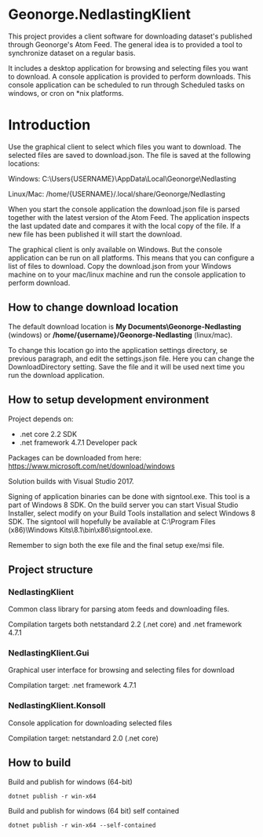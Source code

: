 # Geonorge.NedlastingKlient

This project provides a client software for downloading dataset's published through Geonorge's Atom Feed. The general idea is to provided a tool to synchronize dataset on a regular basis. 

It includes a desktop application for browsing and selecting files you want to download. A console application is provided to perform downloads. This console application can be scheduled to run through Scheduled tasks on windows, or cron on *nix platforms.

# Introduction

Use the graphical client to select which files you want to download. The selected files are saved to download.json. The file is saved at the following locations:

Windows:
C:\Users\{USERNAME}\AppData\Local\Geonorge\Nedlasting

Linux/Mac:
/home/{USERNAME}/.local/share/Geonorge/Nedlasting

When you start the console application the download.json file is parsed together with the latest version of the Atom Feed. The application inspects the last updated date and compares it with the local copy of the file. If a new file has been published it will start the download. 

The graphical client is only available on Windows. But the console application can be run on all platforms. This means that you can configure a list of files to download. Copy the download.json from your Windows machine on to your mac/linux machine and run the console application to perform download. 

## How to change download location

The default download location is **My Documents\Geonorge-Nedlasting** (windows) or **/home/{username}/Geonorge-Nedlasting** (linux/mac). 

To change this location go into the application settings directory, se previous paragraph, and edit the settings.json file. Here you can change the DownloadDirectory setting. Save the file and it will be used next time you run the download application. 

## How to setup development environment

Project depends on:
* .net core 2.2 SDK
* .net framework 4.7.1 Developer pack

Packages can be downloaded from here:
https://www.microsoft.com/net/download/windows

Solution builds with Visual Studio 2017. 

Signing of application binaries can be done with signtool.exe. This tool is a part of Windows 8 SDK. On the build server you can start Visual Studio Installer, select modify on your Build Tools installation and select Windows 8 SDK. The signtool will hopefully be available at C:\Program Files (x86)\Windows Kits\8.1\bin\x86\signtool.exe.

Remember to sign both the exe file and the final setup exe/msi file. 

## Project structure

### NedlastingKlient
Common class library for parsing atom feeds and downloading files.

Compilation targets both netstandard 2.2 (.net core) and .net framework 4.7.1

### NedlastingKlient.Gui

Graphical user interface for browsing and selecting files for download

Compilation target: .net framework 4.7.1

### NedlastingKlient.Konsoll
Console application for downloading selected files

Compilation target: netstandard 2.0 (.net core)


## How to build

Build and publish for windows (64-bit)

    dotnet publish -r win-x64

Build and publish for windows (64 bit) self contained

    dotnet publish -r win-x64 --self-contained
